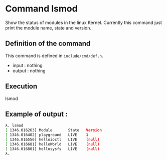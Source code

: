 # Command lsmod
 
Show the status of modules in the linux Kernel.
Currently this command just print the module name, state and version.

## Definition of the command

This command is defined in `include/cmd/def.h`.
- input : nothing
- output : nothing

## Execution

lsmod

## Example of output : 

```sh
λ. lsmod
[ 1346.016263] Module		State	Version
[ 1346.016402] playground	LIVE	1
[ 1346.016556] helloioctl	LIVE	(null)
[ 1346.016681] helloWorld	LIVE	(null)
[ 1346.016801] hellosysfs	LIVE	(null)
λ. 
```
